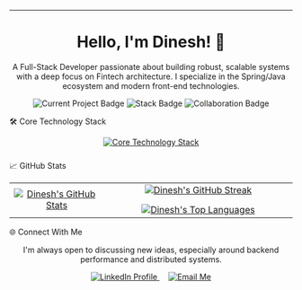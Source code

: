 ---

<div align="center">
<h1 align="center">Hello, I'm Dinesh! 👋</h1>

<p>
A Full-Stack Developer passionate about building robust, scalable systems with a deep focus on Fintech architecture. I specialize in the Spring/Java ecosystem and modern front-end technologies.
</p>

<p>
<img src="https://img.shields.io/badge/Currently_Building-Payment_Microservices-0A66C2?style=for-the-badge&logo=springboot&logoColor=white" alt="Current Project Badge"/>
<img src="https://img.shields.io/badge/Stack-Spring_Boot%20|%20Angular%20|%20Go-6DB33F?style=for-the-badge&logo=java&logoColor=white" alt="Stack Badge"/>
<img src="https://img.shields.io/badge/Collaboration-Open_to_Ideas-5391FE?style=for-the-badge&logo=github&logoColor=white" alt="Collaboration Badge"/>
</p>
</div>

🛠️ Core Technology Stack
<div align="center">
<a href="https://skillicons.dev">
<img src="https://skillicons.dev/icons?i=java,spring,kotlin,angular,html,css,js,ts,python,go,docker,kubernetes,aws,gcp,git,github,vscode,postman,postgresql,mysql,mongodb,kafka,rabbitmq"
alt="Core Technology Stack"
style="margin-bottom: 10px;"
/>
</a>
</div>

📈 GitHub Stats 
<div align="center">
<table>
<tr>
<td align="center">
<a href="https://github.com/dinesh-suryanand">
<img src="https://github-readme-stats.vercel.app/api?username=dinesh-suryanand&show_icons=true&theme=vue&hide_border=true&include_all_commits=true&count_private=true&line_height=25&title_color=41B883&icon_color=41B883"
alt="Dinesh's GitHub Stats"
/>
</a>
</td>
<td align="center">
<a href="https://github.com/dinesh-suryanand">
<img src="https://github-readme-streak-stats.herokuapp.com/?user=dinesh-suryanand&theme=vue&hide_border=true&ring=41B883&currstreak=41B883&title_color=41B883&fire=41B883"
alt="Dinesh's GitHub Streak"
style="margin-bottom: 15px;"
/>
</a>


<a href="https://github.com/dinesh-suryanand">
<img src="https://github-readme-stats.vercel.app/api/top-langs/?username=dinesh-suryanand&layout=compact&theme=vue&hide_border=true&langs_count=6&title_color=41B883&icon_color=41B883"
alt="Dinesh's Top Languages"
/>
</a>
</td>
</tr>
</table>
</div>
🌐 Connect With Me

<div align="center">
<p>I'm always open to discussing new ideas, especially around backend performance and distributed systems.</p>

<a href="https://www.linkedin.com/in/dinesh-suryanand/" target="_blank">
<img src="https://img.shields.io/badge/LinkedIn-Profile-0077B5?style=social&logo=linkedin" alt="LinkedIn Profile"/>
</a>
&nbsp;&nbsp;&nbsp;
<a href="mailto:dineshsuryanand@icloud.com" target="_blank">
<img src="https://img.shields.io/badge/Email-dineshsuryanand@icloud.com-D14836?style=social&logo=gmail" alt="Email Me"/>
</a>
</div>
